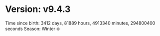 # Version: v9.4.3
Time since birth: 3412 days, 81889 hours, 4913340 minutes, 294800400 seconds
Season: Winter ❄️
